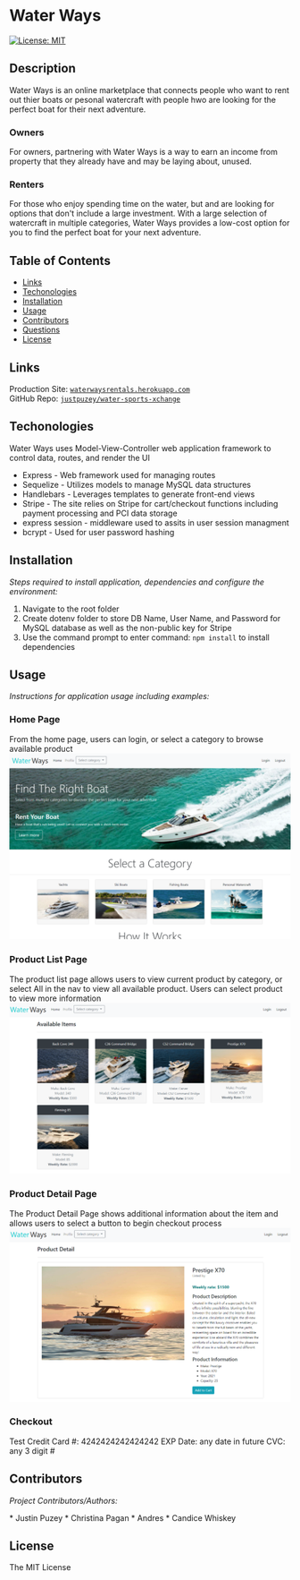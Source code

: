 # Water Ways
  
  [![License: MIT](https://img.shields.io/badge/License-MIT-yellow.svg)](https://opensource.org/licenses/MIT)

  ## Description 
  Water Ways is an online marketplace that connects people who want to rent out thier boats or pesonal watercraft with people hwo are looking for the perfect boat for their next adventure.

  ### Owners
  For owners, partnering with Water Ways is a way to earn an income from property that they already have and may be laying about, unused.
  ### Renters
  For those who enjoy spending time on the water, but and are looking for options that don't include a large investment. With a large selection of watercraft in multiple categories, Water Ways provides a low-cost option for you to find the perfect boat for your next adventure.

  ## Table of Contents
  * [Links](#links)
  * [Techonologies](#techonologies)
  * [Installation](#installation)
  * [Usage](#usage)
  * [Contributors](#contributors)
  * [Questions](#questions)
  * [License](#license)
  
  ## Links
  Production Site: [`waterwaysrentals.herokuapp.com`](https://waterwaysrentals.herokuapp.com/)<br/>
  GitHub Repo: [`justpuzey/water-sports-xchange`](https://github.com/justpuzey/water-sports-xchange/)
  
  ## Techonologies
  Water Ways uses Model-View-Controller web application framework to control data, routes, and render the UI

  * Express - Web framework used for managing routes
  * Sequelize - Utilizes models to manage MySQL data structures
  * Handlebars - Leverages templates to generate front-end views
  * Stripe - The site relies on Stripe for cart/checkout functions including payment processing and PCI data storage
  * express session - middleware used to assits in user session managment
  * bcrypt - Used for user password hashing
  
  ## Installation
  <p><i>Steps required to install application, dependencies and configure the environment:</i></p>

  1. Navigate to the root folder
  2. Create dotenv folder to store DB Name, User Name, and Password for MySQL database as well as the non-public key for Stripe
  3. Use the command prompt to enter command: `npm install` to install dependencies

  ## Usage
  <p><i>Instructions for application usage including examples:</i></p>

  ### Home Page
  From the home page, users can login, or select a category to browse available product
  ![home page](./public/assets/home.png)

  ### Product List Page
  The product list page allows users to view current product by category, or select All in the nav to view all available product. Users can select product to view more information
  ![product list page](./public/assets/product-list.png)

  ### Product Detail Page
  The Product Detail Page shows additional information about the item and allows users to select a button to begin checkout process
  ![product detail page](./public/assets/product-detail.png)
  
   ### Checkout
   Test Credit Card #: 4242424242424242
   EXP Date: any date in future
   CVC: any 3 digit #

  ## Contributors
  <p><i>Project Contributors/Authors:</i></p>
  * Justin Puzey
  * Christina Pagan
  * Andres
  * Candice Whiskey

  ## License
  The MIT License
  
  